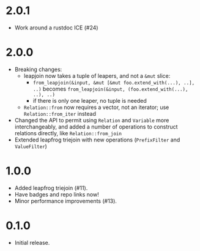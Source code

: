 # 2.0.1

- Work around a rustdoc ICE (#24)

# 2.0.0

- Breaking changes:
  - leapjoin now takes a tuple of leapers, and not a `&mut` slice:
    - `from_leapjoin(&input, &mut [&mut foo.extend_with(...), ..], ..)` becomes
      `from_leapjoin(&input, (foo.extend_with(...), ..), ..)`
    - if there is only one leaper, no tuple is needed
  - `Relation::from` now requires a vector, not an iterator; use
    `Relation::from_iter` instead
- Changed the API to permit using `Relation` and `Variable` more interchangeably,
  and added a number of operations to construct relations directly, like `Relation::from_join`
- Extended leapfrog triejoin with new operations (`PrefixFilter` and `ValueFilter`)

# 1.0.0

- Added leapfrog triejoin (#11).
- Have badges and repo links now!
- Minor performance improvements (#13).

# 0.1.0

- Initial release.
